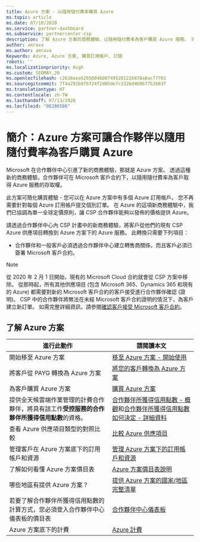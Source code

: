 ```yaml
---
title: Azure 方案 - 以隨用隨付費率購買 Azure
ms.topic: article
ms.date: 07/10/2020
ms.service: partner-dashboard
ms.subservice: partnercenter-csp
description: 了解 Azure 方案的商務體驗，以隨用隨付費率為客戶購買 Azure 服務。 同時了解新的安全性需求。
author: amrava
ms.author: amrava
Keywords: Azure, Azure 方案, 購買訂用帳戶, 訂閱
robots: ''
ms.localizationpriority: High
ms.custom: SEOMAY.20
ms.openlocfilehash: c2638aea520500d6007495281226078a8acf7701
ms.sourcegitcommit: 7f4a292b6f6f24f2d05de7c332bd4b067752683f
ms.translationtype: HT
ms.contentlocale: zh-TW
ms.lasthandoff: 07/13/2020
ms.locfileid: "86286586"
---
```

# <a name="introduction-azure-plan-lets-partners-buy-azure-at-pay-as-you-go-rates-for-customers"></a>簡介：Azure 方案可讓合作夥伴以隨用隨付費率為客戶購買 Azure

Microsoft 在合作夥伴中心引進了新的商務體驗，那就是 Azure 方案。  透過這種新的商務體驗，合作夥伴可在 Microsoft 客戶合約下，以隨用隨付費率為客戶取得 Azure 服務的存取權。

此方案可簡化購買體驗 - 您可以在 Azure 方案中有多個 Azure 訂用帳戶。 您不再需要針對每個 Azure 訂用帳戶提交個別訂單。 在 Azure 的這項新商務體驗中，我們已協調為單一全球定價原則，讓 CSP 合作夥伴能夠以發佈的價格提供 Azure。

請透過合作夥伴中心內 CSP 計畫中的新商務體驗，將客戶從他們的現有 CSP Azure 供應項目轉換到 Azure 方案下的 Azure 服務。 此轉換只需要下列項目：

- 合作夥伴和一般客戶必須透過合作夥伴中心建立轉售商關係，而且客戶必須已簽署 Microsoft 客戶合約。

>[!Note]
>從 2020 年 2 月 1 日開始，現有的 Microsoft Cloud 合約就會從 CSP 方案中移除。 從那時起，所有其他供應項目 (包含 Microsoft 365、Dynamics 365 和現有的 Azure) 都需要對新的 Microsoft 客戶合約的客戶接受進行合作夥伴確認 (證明)。 CSP 中的合作夥伴將無法在未經 Microsoft 客戶合約證明的情況下，為客戶建立新訂單。 如需完整詳細資訊，請參閱[確認客戶接受 Microsoft 客戶合約](confirm-customer-agreement.md)。


## <a name="learn-about-the-azure-plan"></a>了解 Azure 方案

|**進行此動作**   |**請閱讀本文**   |
|------------------|---------------------|
|開始移至 Azure 方案|[移至 Azure 方案 - 開始使用](azure-plan-get-started.md)
|將客戶從 PAYG 轉換為 Azure 方案|[將您的客戶轉換為 Azure 方案](azure-plan-transition.md)|
|為客戶購買 Azure 方案|[購買 Azure 方案](purchase-azure-plan.md)|
|提供全天候雲端作業管理的計費合作夥伴，將具有該工作**受控服務的合作夥伴所獲得信用點數**的資格。|[合作夥伴所獲得信用點數 - 概觀](partner-earned-credit.md)和[合作夥伴所獲得信用點數如何決定 - 詳細資料](partner-earned-credit-explanation.md)|
|查看 Azure 供應項目類型的對照比較|[比較 Azure 供應項目](compare-azure-offers.md)|
|管理客戶在 Azure 方案底下的訂用帳戶和資源|[管理 Azure 方案下的訂用帳戶和資源](azure-plan-manage.md)|
|了解如何看懂 Azure 方案價目表   |[Azure 方案價目表說明](azure-plan-price-list.md)|
|哪些地區有提供 Azure 方案？|[提供 Azure 方案的國家/地區完整清單](https://query.prod.cms.rt.microsoft.com/cms/api/am/binary/RE3QN0x)
|若要了解合作夥伴所獲得信用點數的計算方式，您必須登入合作夥伴中心儀表板的價目表|[合作夥伴中心儀表板](https://partner.microsoft.com/dashboard/home)|
|Azure 方案底下的計費|[Azure 計費](azure-plan-billing.md)|